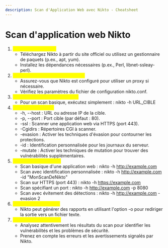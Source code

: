```yaml
---
description: Scan d'Application Web avec Nikto - Cheatsheet
---
```


# Scan d'application web Nikto

1. <mark style="color:yellow;">Installation de Nikto :</mark>
   * Téléchargez Nikto à partir du site officiel ou utilisez un gestionnaire de paquets (p.ex., apt, yum).
   * Installez les dépendances nécessaires (p.ex., Perl, libnet-ssleay-perl).
2. <mark style="color:yellow;">Configuration de l'Environnement :</mark>
   * Assurez-vous que Nikto est configuré pour utiliser un proxy si nécessaire.
   * Vérifiez les paramètres du fichier de configuration nikto.conf.
3. <mark style="color:yellow;">Lancement d'un Scan de Base :</mark>
   * Pour un scan basique, exécutez simplement : nikto -h URL\_CIBLE
4. <mark style="color:yellow;">Options Courantes :</mark>
   * \-h, --host : URL ou adresse IP de la cible.
   * \-p, --port : Port cible (par défaut : 80).
   * \-ssl : Scanner une application web via HTTPS (port 443).
   * \-Cgidirs : Répertoires CGI à scanner.
   * \-evasion : Activer les techniques d'évasion pour contourner les protections.
   * \-id : Identification personnalisée pour les journaux du serveur.
   * \-mutate : Activer les techniques de mutation pour trouver des vulnérabilités supplémentaires.
5. <mark style="color:yellow;">Exemples d'Utilisation :</mark>
   * Scan basique d'une application web : nikto -h http://example.com
   * Scan avec identification personnalisée : nikto -h http://example.com -id "MonScanDeNikto"
   * Scan sur HTTPS (port 443) : nikto -h https://example.com
   * Scan spécifiant un port : nikto -h http://example.com -p 8080
   * Scan avec évitement des détections : nikto -h http://example.com -evasion 2
6. <mark style="color:yellow;">Filtrage des Résultats :</mark>
   * Nikto peut générer des rapports en utilisant l'option -o pour rediriger la sortie vers un fichier texte.
7. <mark style="color:yellow;">Analyse des Résultats :</mark>
   * Analysez attentivement les résultats du scan pour identifier les vulnérabilités et les problèmes de sécurité.
   * Prenez en compte les erreurs et les avertissements signalés par Nikto.
